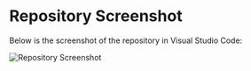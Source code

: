 ﻿# Repository Screenshot

Below is the screenshot of the repository in Visual Studio Code:

![Repository Screenshot]([./screenshot.png](https://github.com/nsk2k04/CodeCatalyst-Learning/blob/84d58171b7c376bf80f7bf24dc8d02759be8b5b6/Screenshot.png))
